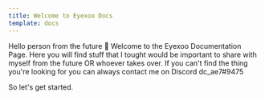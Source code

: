 ```yaml
---
title: Welcome to Eyexoo Docs
template: docs
---
```

Hello person from the future 👋 Welcome to the Eyexoo Documentation Page. Here you will find stuff that I tought would be important to share with myself from the future OR whoever takes over.  If you can't find the thing you're looking for you can always contact me on Discord dc_ae7#9475

So let's get started.